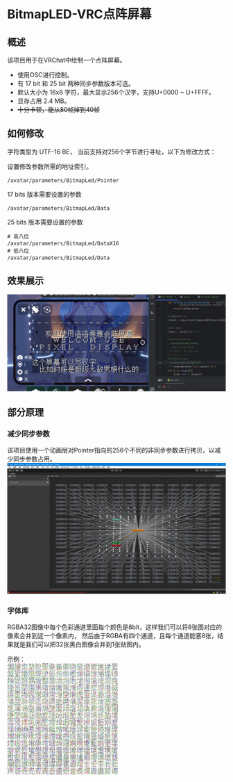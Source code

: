 # BitmapLED-VRC点阵屏幕

## 概述
该项目用于在VRChat中绘制一个点阵屏幕。  
- 使用OSC进行控制。  
- 有 17 bit 和 25 bit 两种同步参数版本可选。  
- 默认大小为 16x8 字符，最大显示256个汉字，支持U+0000 ~ U+FFFF。  
- 显存占用 2.4 MB。  
- <del>十分卡顿，能从80帧掉到40帧</del>

## 如何修改
字符类型为 UTF-16 BE， 当前支持对256个字节进行寻址，以下为修改方式：  

设置修改参数所需的地址索引。
```plaintext
/avatar/parameters/BitmapLed/Pointer
```

17 bits 版本需要设置的参数
```plaintext
/avatar/parameters/BitmapLed/Data
```

25 bits 版本需要设置的参数

```plaintext
# 高八位
/avatar/parameters/BitmapLed/DataX16
# 低八位
/avatar/parameters/BitmapLed/Data
```

## 效果展示
![img](./img/3d14ffe4d66bd87a9f73031ffd1d4e99.png)

## 部分原理

### 减少同步参数
该项目使用一个动画层对Pointer指向的256个不同的非同步参数进行拷贝，以减少同步参数占用。
![9e79b60e3af7da642ef7c7acf9700d25.png](img/9e79b60e3af7da642ef7c7acf9700d25.png)

### 字体库

RGBA32图像中每个色彩通道里面每个颜色是8bit，这样我们可以将8张图对应的像素合并到这一个像素内，
然后由于RGBA有四个通道，且每个通道能塞8张，结果就是我们可以把32张黑白图像合并到1张贴图内。  

示例：  
![unifont-2.png](Assets/Lolosia/Util/BitmapLed/Texture/unifont-2.png)